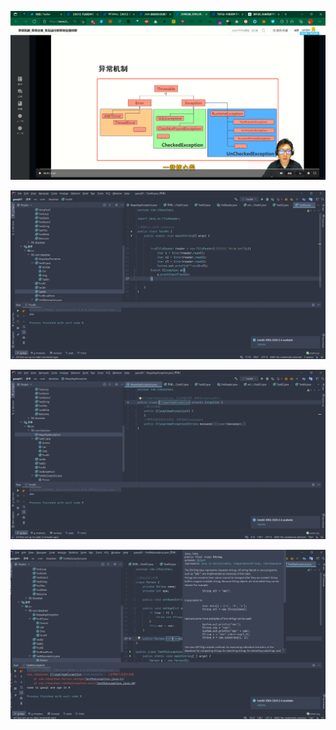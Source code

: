 ![image-20220119141251626](Day12-异常-photo/image-20220119141251626.png)

![image-20220119143611757](Day12-异常-photo/image-20220119143611757.png)

![image-20220119143839997](Day12-异常-photo/image-20220119143839997.png)

![image-20220119143900738](Day12-异常-photo/image-20220119143900738.png)